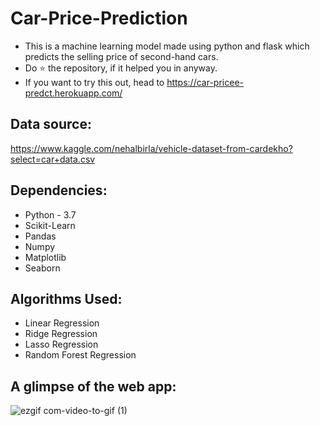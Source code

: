 # Car-Price-Prediction
* This is a machine learning model made using python and flask which predicts the selling price of second-hand cars.
* Do ⭐ the repository, if it helped you in anyway.
* If you want to try this out, head to https://car-pricee-predct.herokuapp.com/

## Data source:
https://www.kaggle.com/nehalbirla/vehicle-dataset-from-cardekho?select=car+data.csv

## Dependencies:
* Python - 3.7
* Scikit-Learn
* Pandas
* Numpy
* Matplotlib
* Seaborn

## Algorithms Used:
* Linear Regression
* Ridge Regression
* Lasso Regression
* Random Forest Regression


## A glimpse of the web app:
![ezgif com-video-to-gif (1)](https://user-images.githubusercontent.com/49580063/111056632-85d99980-84a6-11eb-8134-d431672dc425.gif)
